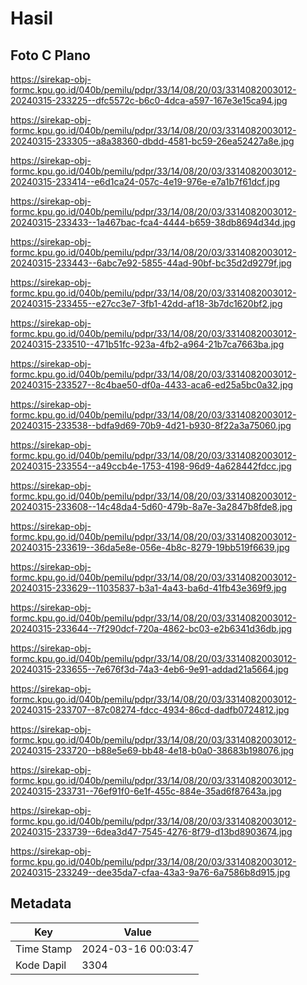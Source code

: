 # Hasil

## Foto C Plano

https://sirekap-obj-formc.kpu.go.id/040b/pemilu/pdpr/33/14/08/20/03/3314082003012-20240315-233225--dfc5572c-b6c0-4dca-a597-167e3e15ca94.jpg

https://sirekap-obj-formc.kpu.go.id/040b/pemilu/pdpr/33/14/08/20/03/3314082003012-20240315-233305--a8a38360-dbdd-4581-bc59-26ea52427a8e.jpg

https://sirekap-obj-formc.kpu.go.id/040b/pemilu/pdpr/33/14/08/20/03/3314082003012-20240315-233414--e6d1ca24-057c-4e19-976e-e7a1b7f61dcf.jpg

https://sirekap-obj-formc.kpu.go.id/040b/pemilu/pdpr/33/14/08/20/03/3314082003012-20240315-233433--1a467bac-fca4-4444-b659-38db8694d34d.jpg

https://sirekap-obj-formc.kpu.go.id/040b/pemilu/pdpr/33/14/08/20/03/3314082003012-20240315-233443--6abc7e92-5855-44ad-90bf-bc35d2d9279f.jpg

https://sirekap-obj-formc.kpu.go.id/040b/pemilu/pdpr/33/14/08/20/03/3314082003012-20240315-233455--e27cc3e7-3fb1-42dd-af18-3b7dc1620bf2.jpg

https://sirekap-obj-formc.kpu.go.id/040b/pemilu/pdpr/33/14/08/20/03/3314082003012-20240315-233510--471b51fc-923a-4fb2-a964-21b7ca7663ba.jpg

https://sirekap-obj-formc.kpu.go.id/040b/pemilu/pdpr/33/14/08/20/03/3314082003012-20240315-233527--8c4bae50-df0a-4433-aca6-ed25a5bc0a32.jpg

https://sirekap-obj-formc.kpu.go.id/040b/pemilu/pdpr/33/14/08/20/03/3314082003012-20240315-233538--bdfa9d69-70b9-4d21-b930-8f22a3a75060.jpg

https://sirekap-obj-formc.kpu.go.id/040b/pemilu/pdpr/33/14/08/20/03/3314082003012-20240315-233554--a49ccb4e-1753-4198-96d9-4a628442fdcc.jpg

https://sirekap-obj-formc.kpu.go.id/040b/pemilu/pdpr/33/14/08/20/03/3314082003012-20240315-233608--14c48da4-5d60-479b-8a7e-3a2847b8fde8.jpg

https://sirekap-obj-formc.kpu.go.id/040b/pemilu/pdpr/33/14/08/20/03/3314082003012-20240315-233619--36da5e8e-056e-4b8c-8279-19bb519f6639.jpg

https://sirekap-obj-formc.kpu.go.id/040b/pemilu/pdpr/33/14/08/20/03/3314082003012-20240315-233629--11035837-b3a1-4a43-ba6d-41fb43e369f9.jpg

https://sirekap-obj-formc.kpu.go.id/040b/pemilu/pdpr/33/14/08/20/03/3314082003012-20240315-233644--7f290dcf-720a-4862-bc03-e2b6341d36db.jpg

https://sirekap-obj-formc.kpu.go.id/040b/pemilu/pdpr/33/14/08/20/03/3314082003012-20240315-233655--7e676f3d-74a3-4eb6-9e91-addad21a5664.jpg

https://sirekap-obj-formc.kpu.go.id/040b/pemilu/pdpr/33/14/08/20/03/3314082003012-20240315-233707--87c08274-fdcc-4934-86cd-dadfb0724812.jpg

https://sirekap-obj-formc.kpu.go.id/040b/pemilu/pdpr/33/14/08/20/03/3314082003012-20240315-233720--b88e5e69-bb48-4e18-b0a0-38683b198076.jpg

https://sirekap-obj-formc.kpu.go.id/040b/pemilu/pdpr/33/14/08/20/03/3314082003012-20240315-233731--76ef91f0-6e1f-455c-884e-35ad6f87643a.jpg

https://sirekap-obj-formc.kpu.go.id/040b/pemilu/pdpr/33/14/08/20/03/3314082003012-20240315-233739--6dea3d47-7545-4276-8f79-d13bd8903674.jpg

https://sirekap-obj-formc.kpu.go.id/040b/pemilu/pdpr/33/14/08/20/03/3314082003012-20240315-233249--dee35da7-cfaa-43a3-9a76-6a7586b8d915.jpg


## Metadata

| Key        | Value               |
| ---------- | ------------------- |
| Time Stamp | 2024-03-16 00:03:47 |
| Kode Dapil | 3304                |



